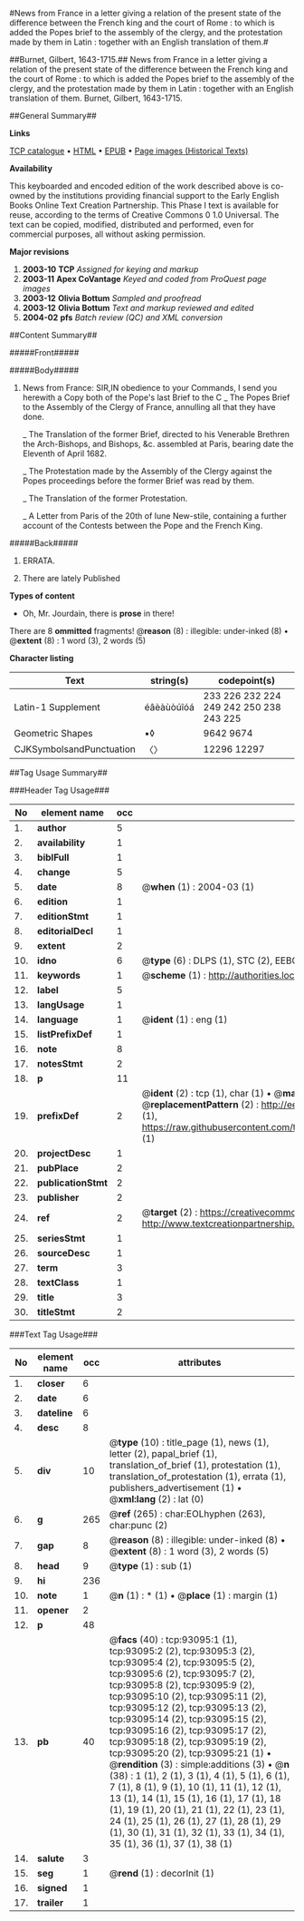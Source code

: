 #News from France in a letter giving a relation of the present state of the difference between the French king and the court of Rome : to which is added the Popes brief to the assembly of the clergy, and the protestation made by them in Latin : together with an English translation of them.#

##Burnet, Gilbert, 1643-1715.##
News from France in a letter giving a relation of the present state of the difference between the French king and the court of Rome : to which is added the Popes brief to the assembly of the clergy, and the protestation made by them in Latin : together with an English translation of them.
Burnet, Gilbert, 1643-1715.

##General Summary##

**Links**

[TCP catalogue](http://www.ota.ox.ac.uk/tcp/)  • 
[HTML](http://tei.it.ox.ac.uk/tcp/Texts-HTML/free/A30/A30395.html)  • 
[EPUB](http://tei.it.ox.ac.uk/tcp/Texts-EPUB/free/A30/A30395.epub) • 
[Page images (Historical Texts)](https://data.historicaltexts.jisc.ac.uk/view?pubId=eebo-12739754e&pageId=eebo-12739754e-93095-1)

**Availability**

This keyboarded and encoded edition of the
	       work described above is co-owned by the institutions
	       providing financial support to the Early English Books
	       Online Text Creation Partnership. This Phase I text is
	       available for reuse, according to the terms of Creative
	       Commons 0 1.0 Universal. The text can be copied,
	       modified, distributed and performed, even for
	       commercial purposes, all without asking permission.

**Major revisions**

1. __2003-10__ __TCP__ *Assigned for keying and markup*
1. __2003-11__ __Apex CoVantage__ *Keyed and coded from ProQuest page images*
1. __2003-12__ __Olivia Bottum__ *Sampled and proofread*
1. __2003-12__ __Olivia Bottum__ *Text and markup reviewed and edited*
1. __2004-02__ __pfs__ *Batch review (QC) and XML conversion*

##Content Summary##

#####Front#####

#####Body#####

1. News from France:
SIR,IN obedience to your Commands, I send you herewith a Copy both of the Pope's last Brief to the C
    _ The Popes Brief to the Assembly of the Clergy of France, annulling all that they have done.

    _ The Translation of the former Brief, directed to his Venerable Brethren the Arch-Bishops, and Bishops, &c. assembled at Paris, bearing date the Eleventh of April 1682.

    _ The Protestation made by the Assembly of the Clergy against the Popes proceedings before the former Brief was read by them.

    _ The Translation of the former Protestation.

    _ A Letter from Paris of the 20th of Iune New-stile, containing a further account of the Contests between the Pope and the French King.

#####Back#####

1. ERRATA.

1. There are lately Published

**Types of content**

  * Oh, Mr. Jourdain, there is **prose** in there!

There are 8 **ommitted** fragments! 
 @__reason__ (8) : illegible: under-inked (8)  •  @__extent__ (8) : 1 word (3), 2 words (5)

**Character listing**


|Text|string(s)|codepoint(s)|
|---|---|---|
|Latin-1 Supplement|éâèàùòúîóá|233 226 232 224 249 242 250 238 243 225|
|Geometric Shapes|▪◊|9642 9674|
|CJKSymbolsandPunctuation|〈〉|12296 12297|

##Tag Usage Summary##

###Header Tag Usage###

|No|element name|occ|attributes|
|---|---|---|---|
|1.|__author__|5||
|2.|__availability__|1||
|3.|__biblFull__|1||
|4.|__change__|5||
|5.|__date__|8| @__when__ (1) : 2004-03 (1)|
|6.|__edition__|1||
|7.|__editionStmt__|1||
|8.|__editorialDecl__|1||
|9.|__extent__|2||
|10.|__idno__|6| @__type__ (6) : DLPS (1), STC (2), EEBO-CITATION (1), OCLC (1), VID (1)|
|11.|__keywords__|1| @__scheme__ (1) : http://authorities.loc.gov/ (1)|
|12.|__label__|5||
|13.|__langUsage__|1||
|14.|__language__|1| @__ident__ (1) : eng (1)|
|15.|__listPrefixDef__|1||
|16.|__note__|8||
|17.|__notesStmt__|2||
|18.|__p__|11||
|19.|__prefixDef__|2| @__ident__ (2) : tcp (1), char (1)  •  @__matchPattern__ (2) : ([0-9\-]+):([0-9IVX]+) (1), (.+) (1)  •  @__replacementPattern__ (2) : http://eebo.chadwyck.com/downloadtiff?vid=$1&page=$2 (1), https://raw.githubusercontent.com/textcreationpartnership/Texts/master/tcpchars.xml#$1 (1)|
|20.|__projectDesc__|1||
|21.|__pubPlace__|2||
|22.|__publicationStmt__|2||
|23.|__publisher__|2||
|24.|__ref__|2| @__target__ (2) : https://creativecommons.org/publicdomain/zero/1.0/ (1), http://www.textcreationpartnership.org/docs/. (1)|
|25.|__seriesStmt__|1||
|26.|__sourceDesc__|1||
|27.|__term__|3||
|28.|__textClass__|1||
|29.|__title__|3||
|30.|__titleStmt__|2||


###Text Tag Usage###

|No|element name|occ|attributes|
|---|---|---|---|
|1.|__closer__|6||
|2.|__date__|6||
|3.|__dateline__|6||
|4.|__desc__|8||
|5.|__div__|10| @__type__ (10) : title_page (1), news (1), letter (2), papal_brief (1), translation_of_brief (1), protestation (1), translation_of_protestation (1), errata (1), publishers_advertisement (1)  •  @__xml:lang__ (2) : lat (0)|
|6.|__g__|265| @__ref__ (265) : char:EOLhyphen (263), char:punc (2)|
|7.|__gap__|8| @__reason__ (8) : illegible: under-inked (8)  •  @__extent__ (8) : 1 word (3), 2 words (5)|
|8.|__head__|9| @__type__ (1) : sub (1)|
|9.|__hi__|236||
|10.|__note__|1| @__n__ (1) : * (1)  •  @__place__ (1) : margin (1)|
|11.|__opener__|2||
|12.|__p__|48||
|13.|__pb__|40| @__facs__ (40) : tcp:93095:1 (1), tcp:93095:2 (2), tcp:93095:3 (2), tcp:93095:4 (2), tcp:93095:5 (2), tcp:93095:6 (2), tcp:93095:7 (2), tcp:93095:8 (2), tcp:93095:9 (2), tcp:93095:10 (2), tcp:93095:11 (2), tcp:93095:12 (2), tcp:93095:13 (2), tcp:93095:14 (2), tcp:93095:15 (2), tcp:93095:16 (2), tcp:93095:17 (2), tcp:93095:18 (2), tcp:93095:19 (2), tcp:93095:20 (2), tcp:93095:21 (1)  •  @__rendition__ (3) : simple:additions (3)  •  @__n__ (38) : 1 (1), 2 (1), 3 (1), 4 (1), 5 (1), 6 (1), 7 (1), 8 (1), 9 (1), 10 (1), 11 (1), 12 (1), 13 (1), 14 (1), 15 (1), 16 (1), 17 (1), 18 (1), 19 (1), 20 (1), 21 (1), 22 (1), 23 (1), 24 (1), 25 (1), 26 (1), 27 (1), 28 (1), 29 (1), 30 (1), 31 (1), 32 (1), 33 (1), 34 (1), 35 (1), 36 (1), 37 (1), 38 (1)|
|14.|__salute__|3||
|15.|__seg__|1| @__rend__ (1) : decorInit (1)|
|16.|__signed__|1||
|17.|__trailer__|1||
